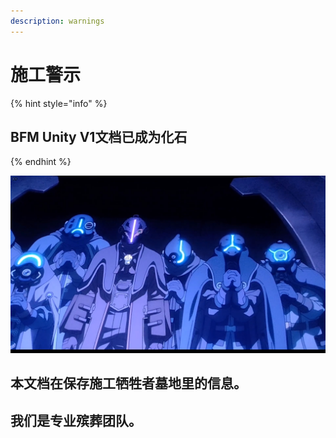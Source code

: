 ```yaml
---
description: warnings
---
```


# 施工警示

{% hint style="info" %}
## **BFM Unity V1文档已成为化石**
{% endhint %}

![](.gitbook/assets/9lddq5-60urxrz7it3cs1hc-u0.png)

## 本文档在保存施工牺牲者墓地里的信息。

## 我们是专业殡葬团队。

